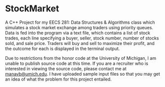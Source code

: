 # StockMarket
A C++ Project for my EECS 281: Data Structures & Algorithms class which simulates a stock market exchange among traders using priority queues. Data is fed into the program via a text file, which contains a list of stock trades, each line specifying a buyer, seller, stock number, number of stocks sold, and sale price. Traders will buy and sell to maximize their profit, and the outcome for each is displayed in the terminal output.

Due to restrictions from the honor code at the University of Michigan, I am unable to publish source code at this time. If you are a recruiter who is interested in viewing the source code, please contact me at manavb@umich.edu. I have uploaded sample input files so that you may get an idea of what the problem for this project entailed.
